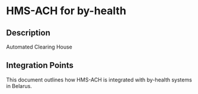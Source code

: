 # HMS-ACH for by-health

## Description

Automated Clearing House

## Integration Points

This document outlines how HMS-ACH is integrated with by-health systems in Belarus.

